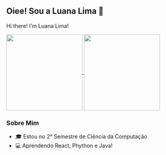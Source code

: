 ## Oiee! Sou a Luana Lima 🦊
Hi there! I'm Luana Lima!

<a href="https://github.com/luanafvl/github-readme-stats">
  <img flex-direction: row height=200 align="center" src="https://github-readme-stats.vercel.app/api?username=luanafvl&theme=dracula" />
</a>
<a href="https://github.com/luanafvl/github-readme-stats">
  <img height=200 align="center" src="https://github-readme-stats.vercel.app/api/top-langs?username=luanafvl&layout=compact&langs_count=8&card_width=320&theme=dracula" />
</a>

### Sobre Mim
- 🎓 Estou no 2° Semestre de Ciência da Computação
- 💻 Aprendendo React, Phython e Java!
  
